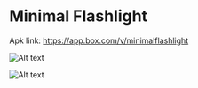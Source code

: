 # Minimal Flashlight
Apk link: https://app.box.com/v/minimalflashlight

![Alt text](https://i.imgur.com/6uKi6xF.png)

![Alt text](https://i.imgur.com/iKolBcv.png)



